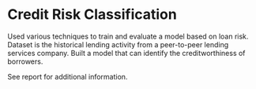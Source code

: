 # Credit Risk Classification
Used various techniques to train and evaluate a model based on loan risk. Dataset is the historical lending activity from a peer-to-peer lending services company. Built a model that can identify the creditworthiness of borrowers.

See report for additional information.

